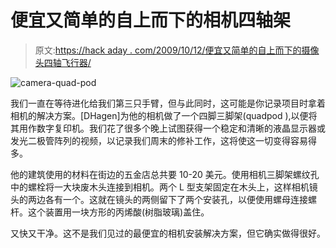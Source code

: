 # 便宜又简单的自上而下的相机四轴架

> 原文:[https://hack aday . com/2009/10/12/便宜又简单的自上而下的摄像头四轴飞行器/](https://hackaday.com/2009/10/12/cheap-and-easy-top-down-camera-quadpod/)

![camera-quad-pod](../Images/bf612d88615f1ef85ee8047c00e4cc50.png "camera-quad-pod")

我们一直在等待进化给我们第三只手臂，但与此同时，这可能是你记录项目时拿着相机的解决方案。[DHagen]为他的相机做了一个四脚三脚架(quadpod ),以便将其用作数字复印机。我们花了很多个晚上试图获得一个稳定和清晰的液晶显示器或发光二极管阵列的视频，以记录我们周末的修补工作，这将使这一切变得容易得多。

他的建筑使用的材料在街边的五金店总共要 10-20 美元。使用相机三脚架螺纹孔中的螺栓将一大块废木头连接到相机。两个 L 型支架固定在木头上，这样相机镜头的两边各有一个。这就在镜头的两侧留下了两个安装孔，以便使用螺母连接螺杆。这个装置用一块方形的丙烯酸(树脂玻璃)盖住。

又快又干净。这不是我们见过的最便宜的相机安装解决方案，但它确实做得很好。
